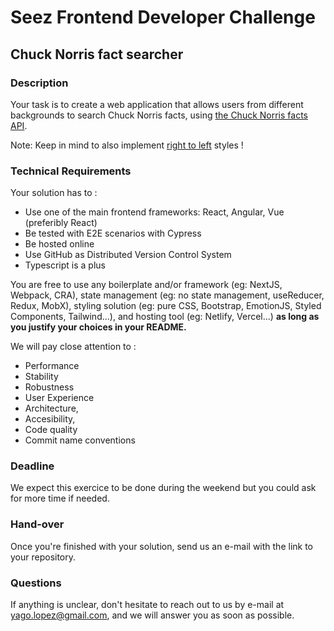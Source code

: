 # Seez Frontend Developer Challenge

## Chuck Norris fact searcher

### Description

Your task is to create a web application that allows users from different backgrounds to search Chuck Norris facts, using [the Chuck Norris facts API](https://api.chucknorris.io/).

Note: Keep in mind to also implement [right to left](https://en.wikipedia.org/wiki/Right-to-left) styles !

### Technical Requirements

Your solution has to :

- Use one of the main frontend frameworks: React, Angular, Vue (preferibly React)
- Be tested with E2E scenarios with Cypress
- Be hosted online
- Use GitHub as Distributed Version Control System
- Typescript is a plus

You are free to use any boilerplate and/or framework (eg: NextJS, Webpack, CRA), state management (eg: no state management, useReducer, Redux, MobX), styling solution (eg: pure CSS, Bootstrap, EmotionJS, Styled Components, Tailwind...), and hosting tool (eg: Netlify, Vercel...) **as long as you justify your choices in your README.**

We will pay close attention to :

- Performance
- Stability
- Robustness
- User Experience
- Architecture,
- Accesibility,
- Code quality
- Commit name conventions

### Deadline

We expect this exercice to be done during the weekend but you could ask for more time if needed.

### Hand-over

Once you're finished with your solution, send us an e-mail with the link to your repository.

### Questions

If anything is unclear, don't hesitate to reach out to us by e-mail at yago.lopez@gmail.com, and we will answer you as soon as possible.
